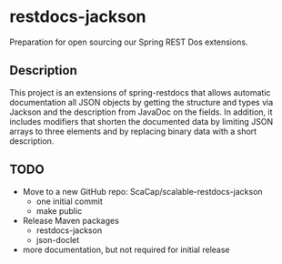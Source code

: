 # restdocs-jackson

Preparation for open sourcing our Spring REST Dos extensions.

## Description

This project is an extensions of spring-restdocs that allows automatic documentation all JSON objects
by getting the structure and types via Jackson and the description from JavaDoc on the fields.
In addition, it includes modifiers that shorten the documented data by limiting JSON arrays to three elements
and by replacing binary data with a short description.

## TODO

* Move to a new GitHub repo: ScaCap/scalable-restdocs-jackson
  * one initial commit
  * make public
* Release Maven packages
  * restdocs-jackson
  * json-doclet
* more documentation, but not required for initial release
